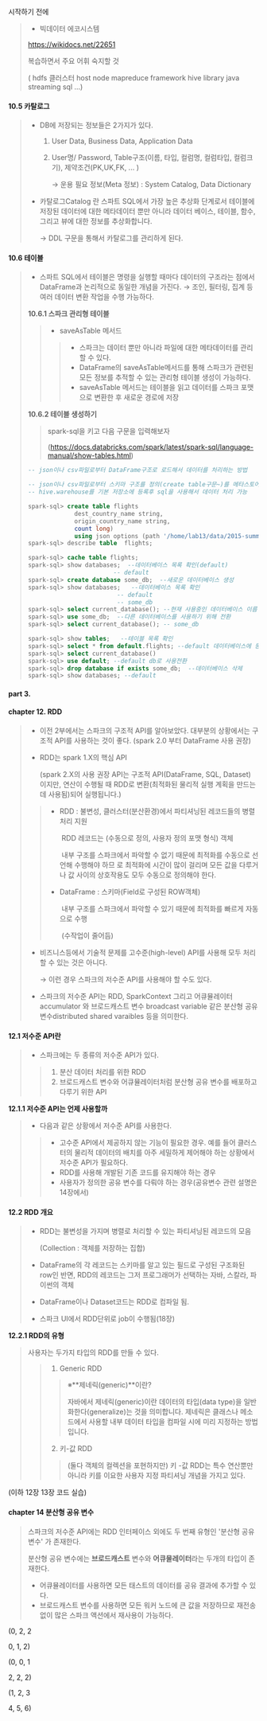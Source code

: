 시작하기 전에 

> - 빅데이터 에코시스템
>
> https://wikidocs.net/22651
>
> 복습하면서 주요 어휘 숙지할 것
>
> ( hdfs 클러스터 host node mapreduce framework hive library java streaming sql ...)



#### 10.5 카탈로그 

> - DB에 저장되는 정보들은 2가지가 있다.
>
>   1. User Data, Business Data, Application Data
>
>   2. User명/ Password, Table구조(이름, 타입, 컬럼명, 컬럼타입, 컬럼크기), 제약조건(PK,UK,FK, ... )
>
>      → 운용 필요 정보\(Meta 정보) : System Catalog, Data Dictionary
>
> - 카탈로그Catalog 란 스파트 SQL에서 가장 높은 추상화 단계로서 테이블에 저장된 데이터에 대한 메타데이터 뿐만 아니라 데이터 베이스, 테이블, 함수, 그리고 뷰에 대한 정보를 추상화합니다. 
>
>   → DDL 구문을 통해서 카탈로그를 관리하게 된다. 

#### 10.6 테이블 

> - 스파트 SQL에서 테이블은 명령을 실행할 때마다 데이터의 구조라는 점에서 DataFrame과 논리적으로 동일한 개념을 가진다. → 조인, 필터링, 집계 등 여러 데이터 변환 작업을 수행 가능하다. 
>
> **10.6.1 스파크 관리형 테이블**
>
> > * saveAsTable 메서드 
> >
> > > * 스파크는 데이터 뿐만 아니라 파일에 대한 메타데이터를 관리할 수 있다.
> > > * DataFrame의 saveAsTable메서드를 통해 스파크가 관련된 모든 정보를 추적할 수 있는 관리형 테이블 생성이 가능하다.
> > > * saveAsTable 메서드는 테이블을 읽고 데이터를 스파크 포맷으로 변환한 후 새로운 경로에 저장 
>
> **10.6.2 테이블 생성하기**
>
> >  spark-sql을 키고 다음 구문을 입력해보자 
> >
> > (https://docs.databricks.com/spark/latest/spark-sql/language-manual/show-tables.html)
>
> ``` sql
> -- json이나 csv파일로부터 DataFrame구조로 로드해서 데이터를 처리하는 방법
> 
> -- json이나 csv파일로부터 스키마 구조를 정의(create table구문~)를 메타스토어 
> -- hive.warehouse를 기본 저장소에 등록후 sql을 사용해서 데이터 처리 가능 
> 
> spark-sql> create table flights 
>              dest_country_name string,
>              origin_country_name string,
>              count long)
>              using json options (path '/home/lab13/data/2015-summary.json');
> spark-sql> describe table  flights;
> ```
>
> ``` sql
> spark-sql> cache table flights;
> spark-sql> show databases;  --데이터베이스 목록 확인(default)
> 						  -- default
> spark-sql> create database some_db;  --새로운 데이터베이스 생성
> spark-sql> show databases;   --데이터베이스 목록 확인
> 						   -- default
> 						   -- some_db
> spark-sql> select current_database(); --현재 사용중인 데이터베이스 이름 확인
> spark-sql> use some_db;  --다른 데이터베이스를 사용하기 위해 전환
> spark-sql> select current_database(); -- some_db
> 
> spark-sql> show tables;   --테이블 목록 확인
> spark-sql> select * from default.flights; --default 데이터베이스에 등록된 테이블 데이터 조회
> spark-sql> select current_database()
> spark-sql> use default; --default db로 사용전환 
> spark-sql> drop database if exists some_db;  --데이터베이스 삭제
> spark-sql> show databases; --default
> ```



#### part 3. 

#### chapter 12. RDD

> - 이전 2부에서는 스파크의 구조적 API를 알아보았다. 대부분의 상황에서는 구조적 API를 사용하는 것이 좋다. (spark 2.0 부터 DataFrame 사용 권장)
>
> - RDD는 spark 1.X의 핵심 API
>
>   (spark 2.X의 사용 권장 API는 구조적 API(DataFrame, SQL, Dataset) 이지만, 연산이 수행될 때 RDD로 변환(최적화된 물리적 실행 계획을 만드는데 사용됨)되어 실행됩니다.)
>
> > * RDD : 불변성, 클러스터(분산환경)에서 파티셔닝된 레코드들의 병렬 처리 지원
> >
> >   ​			RDD 레코드는 (수동으로 정의, 사용자 정의 포맷 형식) 객체 
> >
> >   ​			내부 구조를 스파크에서 파악할 수 없기 때문에 최적화를 수동으로 선언해 수행해야 하므			로 최적화에 시간이 많이 걸리며 모든 값을 다루거나 값 사이의 상호작용도 모두 수동으로 			정의해야 한다. 	
> >
> > * DataFrame : 스키마(Field로 구성된 ROW객체)
> >
> >   ​					 내부 구조를 스파크에서 파악할 수 있기 때문에 최적화를 빠르게 자동으로 수행
> >
> >   ​					 (수작업이 줄어듬)
>
> - 비즈니스등에서 기술적 문제를 고수준(high-level) API를 사용해 모두 처리할 수 있는 것은 아니다. 
>
>   → 이런 경우 스파크의 저수준 API를 사용해야 할 수도 있다. 
>
> - 스파크의 저수준 API는 RDD, SparkContext 그리고 어큐뮬레이터accumulator 와 브로드캐스트 변수 broadcast variable 같은 분산형 공유 변수distributed shared varaibles 등을 의미한다.



#### 12.1 저수준 API란

> - 스파크에는 두 종류의 저수준 API가 있다. 
>
> > 1. 분산 데이터 처리를 위한 RDD
> > 2. 브로드캐스트 변수와 어큐뮬레이터처럼 분산형 공유 변수를 배포하고 다루기 위한 API 

**12.1.1 저수준 API는 언제 사용할까**

> - 다음과 같은 상황에서 저수준 API를 사용한다. 
>
> > * 고수준 API에서 제공하지 않는 기능이 필요한 경우. 예를 들어 클러스터의 물리적 데이터의 배치를 아주 세밀하게 제어해야 하는 상황에서 저수준 API가 필요하다. 
> > * RDD를 사용해 개발된 기존 코드를 유지해야 하는 경우
> > * 사용자가 정의한 공유 변수를 다뤄야 하는 경우(공유변수 관련 설명은 14장에서)



#### 12.2 RDD 개요 

> - RDD는 불변성을 가지며 병렬로 처리할 수 있는 파티셔닝된 레코드의 모음 
>
>   (Collection : 객체를 저장하는 집합)
>
> * DataFrame의 각 레코드는 스키마를 알고 있는 필드로 구성된 구조화된 row인 반면, RDD의 레코드는 그저 프로그래머가 선택하는 자바, 스칼라, 파이썬의 객체 
>
> * DataFrame이나 Dataset코드는 RDD로 컴파일 됨. 
>
> * 스파크 UI에서 RDD단위로 job이 수행됨(18장)

**12.2.1 RDD의 유형**

> 사용자는 두가지 타입의 RDD를 만들 수 있다. 
>
> > 1. Generic RDD
> >
> > > ※**제네릭(generic)**이란? 
> > >
> > > 자바에서 제네릭(generic)이란 데이터의 타입(data type)을 일반화한다(generalize)는 것을 의미합니다. 제네릭은 클래스나 메소드에서 사용할 내부 데이터 타입을 컴파일 시에 미리 지정하는 방법입니다.
> >
> > 2. 키-값 RDD
> >
> > > (둘다 객체의 컬렉션을 포현하지만) 키 -값 RDD는 특수 연산뿐만 아니라 키를 이요한 사용자 지정 파티셔닝 개념을 가지고 있다. 



(이하 12장 13장 코드 실습)



#### chapter 14 분산형 공유 변수 

> 스파크의 저수준 API에는 RDD 인터페이스 외에도 두 번째 유형인 '분산형 공유 변수' 가 존재한다. 
>
> 분산형 공유 변수에는 **브로드캐스트** 변수와 **어큐물레이터**라는 두개의 타입이 존재한다. 
>
> - 어큐뮬레이터를 사용하면 모든 태스트의 데이터를 공유 결과에 추가할 수 있다. 
> - 브로드캐스트 변수를 사용하면 모든 워커 노드에 큰 값을 저장하므로 재전송 없이 많은 스파크 액션에서 재사용이 가능하다. 



(0, 2, 2

0, 1, 2)

(0, 0, 1

2, 2, 2)

(1, 2, 3

4, 5, 6)